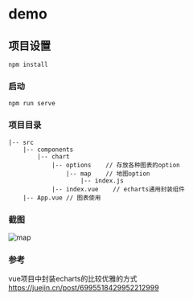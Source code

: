 # demo

## 项目设置
```
npm install
```

### 启动
```
npm run serve
```

### 项目目录
```
|-- src
    |-- components
        |-- chart
            |-- options    // 存放各种图表的option
                |-- map    // 地图option
                    |-- index.js
            |-- index.vue    // echarts通用封装组件
    |-- App.vue // 图表使用
```

### 截图
![map]([https://github.com/paker777/echarts-map/assets/images/map.png](https://raw.githubusercontent.com/paker777/echarts-map/main/src/assets/images/map.png)https://raw.githubusercontent.com/paker777/echarts-map/main/src/assets/images/map.png)

### 参考
vue项目中封装echarts的比较优雅的方式
https://juejin.cn/post/6995518429952212999
